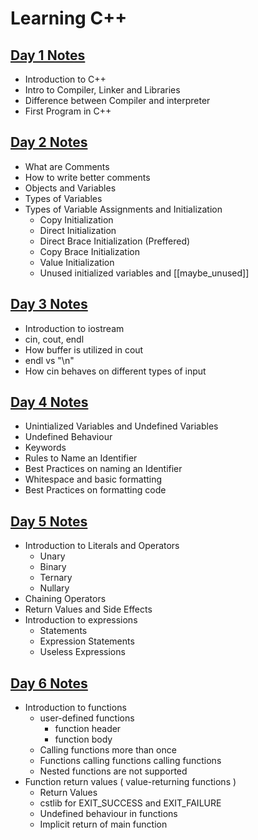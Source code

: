 # Learning C++
## [Day 1 Notes](./Day1/day1_notes.md)  
* Introduction to C++
* Intro to Compiler, Linker and Libraries
* Difference between Compiler and interpreter
* First Program in C++
## [Day 2 Notes](./Day2/day2_notes.md)  
* What are Comments
* How to write better comments
* Objects and Variables
* Types of Variables
* Types of Variable Assignments and Initialization
    * Copy Initialization
    * Direct Initialization
    * Direct Brace Initialization (Preffered)
    * Copy Brace Initialization
    * Value Initialization
    * Unused initialized variables and [[maybe_unused]]
## [Day 3 Notes](./Day3/day3_notes.md) 
* Introduction to iostream
* cin, cout, endl
* How buffer is utilized in cout
* endl vs "\n"
* How cin behaves on different types of input

## [Day 4 Notes](./Day4/day4_notes.md) 
* Unintialized Variables and Undefined Variables
* Undefined Behaviour
* Keywords
* Rules to Name an Identifier
* Best Practices on naming an Identifier
* Whitespace and basic formatting
* Best Practices on formatting code

## [Day 5 Notes](./Day5/day5_notes.md) 
* Introduction to Literals and Operators
    * Unary
    * Binary
    * Ternary
    * Nullary
* Chaining Operators
* Return Values and Side Effects
* Introduction to expressions
    * Statements
    * Expression Statements
    * Useless Expressions

## [Day 6 Notes](./Day6/day6_notes.md)
* Introduction to functions
    * user-defined functions
        * function header
        * function body
    * Calling functions more than once
    * Functions calling functions calling functions
    * Nested functions are not supported
* Function return values ( value-returning functions )
    * Return Values
    * cstlib for EXIT_SUCCESS and EXIT_FAILURE
    * Undefined behaviour in functions
    * Implicit return of main function
